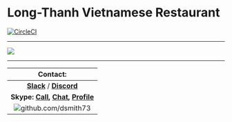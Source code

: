 # Long-Thanh Vietnamese Restaurant  

[![CircleCI](https://circleci.com/gh/dsmith73/long-thanh.svg?style=shield)](https://circleci.com/gh/dsmith73/long-thanh)

---

[![](https://mermaid.ink/img/eyJjb2RlIjoiZ3JhcGggVERcblx0QygoTG9uZy1UaGFuaCkpXG5cbiAgQyAtLT58QnJvd3NlIFdlYnNpdGV8IER7T3JkZXIgRm9vZH1cbiAgRCAtLT58T3B0aW9uIDF8IEQ0W1tHcnViSHViXV1cbiAgRCAtLT58T3B0aW9uIDJ8IEQ1W1tVYmVyRWF0c11dXG4gIEQgLS0-fE9wdGlvbiAzfCBENltbRG9vckRhc2hdXVxuICBEIC0tPnxPcHRpb24gNHwgRDdbW0NhbGwgZm9yIFBpY2tVcF1dXG5cbiAgRDYgLS4tPiBEOVxuICBENyAtLi0-IEQ5XG4gIEQ1IC0uLT4gRDlcbiAgRDQgLS4tPiBEOShbRW5qb3kgdGhlIGZvb2RdKVxuXG4gIEQ5IC0tPiBEMTB7e1NtaWxlfX0iLCJtZXJtYWlkIjp7InRoZW1lIjoiZm9yZXN0In0sInVwZGF0ZUVkaXRvciI6ZmFsc2V9)](https://mermaid-js.github.io/mermaid-live-editor/#/edit/eyJjb2RlIjoiZ3JhcGggVERcblx0QygoTG9uZy1UaGFuaCkpXG5cbiAgQyAtLT58QnJvd3NlIFdlYnNpdGV8IER7T3JkZXIgRm9vZH1cbiAgRCAtLT58T3B0aW9uIDF8IEQ0W1tHcnViSHViXV1cbiAgRCAtLT58T3B0aW9uIDJ8IEQ1W1tVYmVyRWF0c11dXG4gIEQgLS0-fE9wdGlvbiAzfCBENltbRG9vckRhc2hdXVxuICBEIC0tPnxPcHRpb24gNHwgRDdbW0NhbGwgZm9yIFBpY2tVcF1dXG5cbiAgRDYgLS4tPiBEOVxuICBENyAtLi0-IEQ5XG4gIEQ1IC0uLT4gRDlcbiAgRDQgLS4tPiBEOShbRW5qb3kgdGhlIGZvb2RdKVxuXG4gIEQ5IC0tPiBEMTB7e1NtaWxlfX0iLCJtZXJtYWlkIjp7InRoZW1lIjoiZm9yZXN0In0sInVwZGF0ZUVkaXRvciI6ZmFsc2V9)  

---

| Contact: |
| :---------: |
| **[Slack](https://101101workspace.slack.com/archives/D012ESWSXHQ "dsmith73 on 101101 workspace")**  / **[Discord](https://discord.gg/RmzVNzx)** |
| **Skype: [Call](skype:dsmith73?call), [Chat](skype:dsmith73?chat), [Profile](skype:dsmith73?userinfo)** |
| ![github.com/dsmith73](https://avatars1.githubusercontent.com/u/44279121?s=60&u=7a933a33b51505f9d6435eeffae1c8156a47dc77&v=4 "github.com/dsmith73") |

